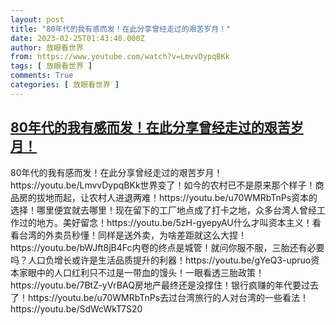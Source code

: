 ```yaml
---
layout: post
title: "80年代的我有感而发！在此分享曾经走过的艰苦岁月！"
date: 2023-02-25T01:43:40.000Z
author: 放眼看世界
from: https://www.youtube.com/watch?v=LmvvDypqBKk
tags: [ 放眼看世界 ]
comments: True
categories: [ 放眼看世界 ]
---
```

<!--1677289420000-->
[80年代的我有感而发！在此分享曾经走过的艰苦岁月！](https://www.youtube.com/watch?v=LmvvDypqBKk)
------

<div>
80年代的我有感而发！在此分享曾经走过的艰苦岁月！https://youtu.be/LmvvDypqBKk世界变了！如今的农村已不是原来那个样子！商品房的拔地而起，让农村人进退两难！https://youtu.be/u70WMRbTnPs资本的选择！哪里便宜就去哪里！现在留下的工厂地点成了打卡之地，众多台湾人曾经工作过的地方。美好留念！https://youtu.be/5zH-gyepyAU什么才叫资本主义！看看台湾的外卖员秒懂！同样是送外卖，为啥差距就这么大捏！https://youtu.be/bWJft8jB4Fc内卷的终点是城管！就问你服不服，三胎还有必要吗？人口负增长或许是生活品质提升的利器！https://youtu.be/gYeQ3-upruo资本家眼中的人口红利只不过是一带血的馒头！一眼看透三胎政策！https://youtu.be/7BtZ-yVrBAQ房地产最终还是没撑住！银行疯赚的年代要过去了！https://youtu.be/u70WMRbTnPs去过台湾旅行的人对台湾的一些看法！https://youtu.be/SdWcWkT7S20
</div>
